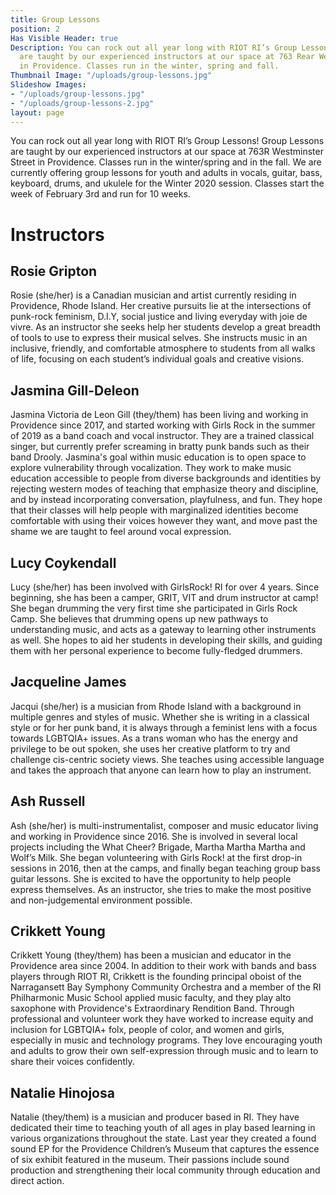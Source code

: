 ```yaml
---
title: Group Lessons
position: 2
Has Visible Header: true
Description: You can rock out all year long with RIOT RI’s Group Lessons! Group Lessons
  are taught by our experienced instructors at our space at 763 Rear Westminster Street
  in Providence. Classes run in the winter, spring and fall.
Thumbnail Image: "/uploads/group-lessons.jpg"
Slideshow Images:
- "/uploads/group-lessons.jpg"
- "/uploads/group-lessons-2.jpg"
layout: page
---
```


You can rock out all year long with RIOT RI’s Group Lessons! Group Lessons are taught by our experienced instructors at our space at 763R Westminster Street in Providence. Classes run in the winter/spring and in the fall.  We are currently offering group lessons for youth and adults in vocals, guitar, bass, keyboard, drums, and ukulele for the Winter 2020 session. Classes start the week of February 3rd and run for 10 weeks. 

# Instructors

## Rosie Gripton
Rosie (she/her) is a Canadian musician and artist currently residing in Providence, Rhode Island. Her creative pursuits lie at the intersections of punk-rock feminism, D.I.Y, social justice and living everyday with joie de vivre. As an instructor she seeks help her students develop a great breadth of tools to use to express their musical selves. She instructs music in an inclusive, friendly,  and comfortable atmosphere to students from all walks of life, focusing on each student’s individual goals and creative visions.

## Jasmina Gill-Deleon
Jasmina Victoria de Leon Gill (they/them) has been living and working in Providence since 2017, and started working with Girls Rock in the summer of 2019 as a band coach and vocal instructor. They are a trained classical singer, but currently prefer screaming in bratty punk bands such as their band Drooly. Jasmina's goal within music education is to open space to explore vulnerability through vocalization. They work to make music education accessible to people from diverse backgrounds and identities by rejecting western modes of teaching that emphasize theory and discipline, and by instead incorporating conversation, playfulness, and fun. They hope that their classes will help people with marginalized identities become comfortable with using their voices however they want, and move past the shame we are taught to feel around vocal expression.

## Lucy Coykendall
Lucy (she/her) has been involved with GirlsRock! RI for over 4 years. Since beginning, she has been a camper, GRIT, VIT and drum instructor at camp! She began drumming the very first time she participated in Girls Rock Camp. She believes that drumming opens up new pathways to understanding music, and acts as a gateway to learning other instruments as well.  She hopes to aid her students in developing their skills, and guiding them with her personal experience to become fully-fledged drummers.

## Jacqueline James
Jacqui (she/her) is a musician from Rhode Island with a background in multiple genres and styles of music. Whether she is writing in a classical style or for her punk band, it is always through a feminist lens with a focus towards LGBTQIA\+ issues. As a trans woman who has the energy and privilege to be out spoken, she uses her creative platform to try and challenge cis-centric society views. She teaches using accessible language and takes the approach that anyone can learn how to play an instrument.

## Ash Russell
Ash (she/her) is multi-instrumentalist, composer and music educator living and working in Providence since 2016. She is involved in several local projects including the What Cheer? Brigade, Martha Martha Martha and Wolf’s Milk. She began volunteering with Girls Rock! at the first drop-in sessions in 2016, then at the camps, and finally began teaching group bass guitar lessons. She is excited to have the opportunity to help people express themselves. As an instructor, she tries to make the most positive and non-judgemental environment possible.

## Crikkett Young
Crikkett Young (they/them) has been a musician and educator in the Providence area since 2004. In addition to their work with bands and bass players through RIOT RI, Crikkett is the founding principal oboist of the Narragansett Bay Symphony Community Orchestra and a member of the RI Philharmonic Music School applied music faculty, and they play alto saxophone with Providence's Extraordinary Rendition Band. Through professional and volunteer work they have worked to increase equity and inclusion for LGBTQIA\+ folx, people of color, and women and girls, especially in music and technology programs. They love encouraging youth and adults to grow their own self-expression through music and to learn to share their voices confidently.

## Natalie Hinojosa
Natalie (they/them) is a musician and producer based in RI. They have dedicated their time to teaching youth of all ages in play based learning in various organizations throughout the state. Last year they created a found sound EP for the Providence Children’s Museum that captures the essence of six exhibit featured in the museum. Their passions include sound production and strengthening their local community through education and direct action.